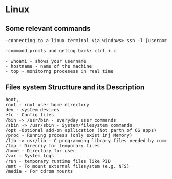 # Linux

## Some relevant commands

<pre>
-connecting to a linux terminal via windows> ssh -l [username] [ip address]

-command promts and geting back: ctrl + c

- whoami - shows your username
- hostname - name of the machine
- top - monitorng procesess in real time
</pre>

## Files system Structture and its Description

<pre>
boot,
root - root user home directory
dev - system devices
etc - Config files
/bin -> /usr/bin - everyday user commands
/sbin -> /usr/sbin - System/filesystem commands
/opt -Optional add-on apllication (Not partn of OS apps)
/proc - Running process (only exist inj Memory)
/lib -> usr/lib - C programming library files needed by commands and apps
/tmp - Direcriy for temporary files
/home - Directory for user
/var - System logs
/run - temporary runtime files like PID
/mnt - To mount external filesystem (e.g. NFS)
/media - For cdrom mounts
</pre>
